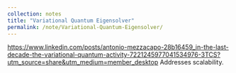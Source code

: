 ```yaml
---
collection: notes
title: "Variational Quantum Eigensolver"
permalink: /note/Variational-Quantum-Eigensolver/
---
```

https://www.linkedin.com/posts/antonio-mezzacapo-28b16459_in-the-last-decade-the-variational-quantum-activity-7221245977041534976-3TCS?utm_source=share&utm_medium=member_desktop
Addresses scalability.